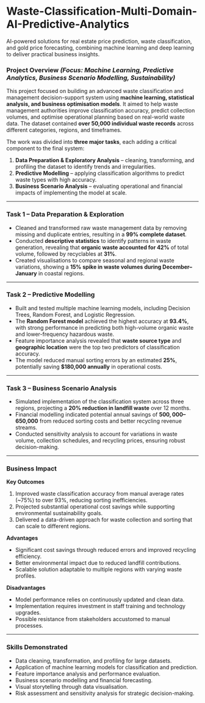 # Waste-Classification-Multi-Domain-AI-Predictive-Analytics
AI-powered solutions for real estate price prediction, waste classification, and gold price forecasting, combining machine learning and deep learning to deliver practical business insights.

### Project Overview *(Focus: Machine Learning, Predictive Analytics, Business Scenario Modelling, Sustainability)*
This project focused on building an advanced waste classification and management decision-support system using **machine learning, statistical analysis, and business optimisation models**. It aimed to help waste management authorities improve classification accuracy, predict collection volumes, and optimise operational planning based on real-world waste data. The dataset contained **over 50,000 individual waste records** across different categories, regions, and timeframes.  

The work was divided into **three major tasks**, each adding a critical component to the final system:  
1. **Data Preparation & Exploratory Analysis** – cleaning, transforming, and profiling the dataset to identify trends and irregularities.  
2. **Predictive Modelling** – applying classification algorithms to predict waste types with high accuracy.  
3. **Business Scenario Analysis** – evaluating operational and financial impacts of implementing the model at scale.  

---

### Task 1 – Data Preparation & Exploration
- Cleaned and transformed raw waste management data by removing missing and duplicate entries, resulting in a **99% complete dataset**.  
- Conducted **descriptive statistics** to identify patterns in waste generation, revealing that **organic waste accounted for 42%** of total volume, followed by recyclables at **31%**.  
- Created visualisations to compare seasonal and regional waste variations, showing a **15% spike in waste volumes during December–January** in coastal regions.  

---

### Task 2 – Predictive Modelling
- Built and tested multiple machine learning models, including Decision Trees, Random Forest, and Logistic Regression.  
- The **Random Forest model** achieved the highest accuracy at **93.4%**, with strong performance in predicting both high-volume organic waste and lower-frequency hazardous waste.  
- Feature importance analysis revealed that **waste source type** and **geographic location** were the top two predictors of classification accuracy.  
- The model reduced manual sorting errors by an estimated **25%**, potentially saving **$180,000 annually** in operational costs.  

---

### Task 3 – Business Scenario Analysis
- Simulated implementation of the classification system across three regions, projecting a **20% reduction in landfill waste** over 12 months.  
- Financial modelling indicated potential annual savings of **$500,000–$650,000** from reduced sorting costs and better recycling revenue streams.  
- Conducted sensitivity analysis to account for variations in waste volume, collection schedules, and recycling prices, ensuring robust decision-making.  

---

### Business Impact

**Key Outcomes**  
1. Improved waste classification accuracy from manual average rates (~75%) to over 93%, reducing sorting inefficiencies.  
2. Projected substantial operational cost savings while supporting environmental sustainability goals.  
3. Delivered a data-driven approach for waste collection and sorting that can scale to different regions.  

**Advantages**  
- Significant cost savings through reduced errors and improved recycling efficiency.  
- Better environmental impact due to reduced landfill contributions.  
- Scalable solution adaptable to multiple regions with varying waste profiles.  

**Disadvantages**  
- Model performance relies on continuously updated and clean data.  
- Implementation requires investment in staff training and technology upgrades.  
- Possible resistance from stakeholders accustomed to manual processes.  

---

### Skills Demonstrated
- Data cleaning, transformation, and profiling for large datasets.  
- Application of machine learning models for classification and prediction.  
- Feature importance analysis and performance evaluation.  
- Business scenario modelling and financial forecasting.  
- Visual storytelling through data visualisation.  
- Risk assessment and sensitivity analysis for strategic decision-making.  
